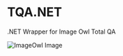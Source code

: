 # TQA.NET
.NET Wrapper for Image Owl Total QA

![ImageOwl Image](https://svcika.dm2304.livefilestore.com/y4mQgt3UAgwa6gJfjjASm6Ih9aRgmfGPGcTnW6SyiBBY_35Ttw4PFHE_RQxl9MNPunihAM9_cmc6pM5HcOQUaoeqcKRI9TF5FdzdjFLYpHyUKzdCND3L8U7gzvw2S7yGiRjMkQe9Mk8yWBX4tIR5p3bHaWAch4Gd95d58K5t0wRXbwxCdtvyzGG1tk_RSBMju7eG16Ncvc3HwvXQUpnUBMSIw?width=680&height=284&cropmode=none)

